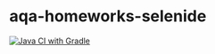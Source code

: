 # aqa-homeworks-selenide
[![Java CI with Gradle](https://github.com/Rraaalf/aqa-homeworks-selenide/actions/workflows/gradle.yml/badge.svg)](https://github.com/Rraaalf/aqa-homeworks-selenide/actions/workflows/gradle.yml)
